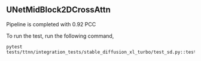 ## UNetMidBlock2DCrossAttn
Pipeline is completed with 0.92 PCC

To run the test, run the following command,
```
pytest tests/ttnn/integration_tests/stable_diffusion_xl_turbo/test_sd.py::test_unetmidblock2dcrossattn_1024x1024
```
